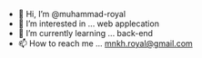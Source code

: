 - 👋 Hi, I’m @muhammad-royal
- 👀 I’m interested in ... web applecation
- 🌱 I’m currently learning ... back-end
- 📫 How to reach me ... mnkh.royal@gmail.com

<!---
muhammad-royal/muhammad-royal is a ✨ special ✨ repository because its `README.md` (this file) appears on your GitHub profile.
You can click the Preview link to take a look at your changes.
--->
